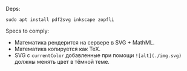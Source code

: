 
Deps:
```shell
sudo apt install pdf2svg inkscape zopfli
```

Specs to comply:
- Математика рендерится на сервере в SVG + MathML.
- Математика копируется как TeX.
- SVG с `currentColor` добавленные при помощи `![alt](./img.svg)` должны менять цвет в тёмной теме.
